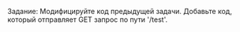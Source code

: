  Задание:
Модифицируйте код предыдущей задачи. Добавьте код, который отправляет GET запрос по пути '/test'.
